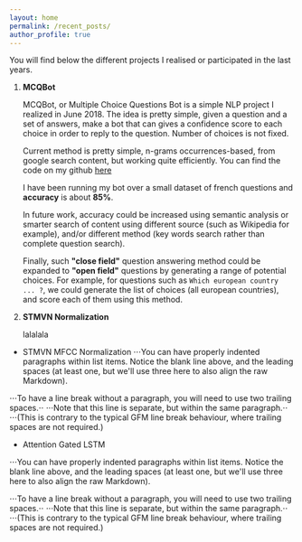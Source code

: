 ```yaml
---
layout: home
permalink: /recent_posts/
author_profile: true
---
```



You will find below the different projects I realised or participated in the last years.

1. **MCQBot**

    MCQBot, or Multiple Choice Questions Bot is a simple NLP project I realized in June 2018. The idea is pretty simple, given a question and a set of answers, make a bot that can gives a confidence score to each choice in order to reply to the question. Number of choices is not fixed.

    Current method is pretty simple, n-grams occurrences-based, from google search content, but working quite efficiently. You can find the code on my github [here](https://github.com/RafaelCartenet/MCQbot)

    I have been running my bot over a small dataset of french questions and **accuracy** is about **85%**.

    In future work, accuracy could be increased using semantic analysis or smarter search of content using different source (such as Wikipedia for example), and/or different method (key words search rather than complete question search).

    Finally, such **"close field"** question answering method could be expanded to **"open field"** questions by generating a range of potential choices.
    For example, for questions such as `Which european country ... ?`, we could generate the list of choices (all european countries), and score each of them using this method.

2. **STMVN Normalization**

    lalalala

* STMVN MFCC Normalization
⋅⋅⋅You can have properly indented paragraphs within list items. Notice the blank line above, and the leading spaces (at least one, but we'll use three here to also align the raw Markdown).

⋅⋅⋅To have a line break without a paragraph, you will need to use two trailing spaces.⋅⋅
⋅⋅⋅Note that this line is separate, but within the same paragraph.⋅⋅
⋅⋅⋅(This is contrary to the typical GFM line break behaviour, where trailing spaces are not required.)

* Attention Gated LSTM

⋅⋅⋅You can have properly indented paragraphs within list items. Notice the blank line above, and the leading spaces (at least one, but we'll use three here to also align the raw Markdown).

⋅⋅⋅To have a line break without a paragraph, you will need to use two trailing spaces.⋅⋅
⋅⋅⋅Note that this line is separate, but within the same paragraph.⋅⋅
⋅⋅⋅(This is contrary to the typical GFM line break behaviour, where trailing spaces are not required.)
